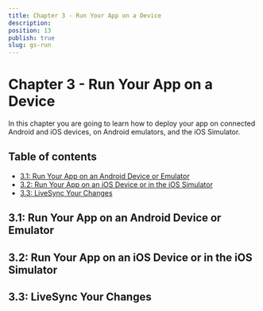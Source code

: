 ```yaml
---
title: Chapter 3 - Run Your App on a Device
description: 
position: 13
publish: true
slug: gs-run
---
```


# Chapter 3 - Run Your App on a Device

In this chapter you are going to learn how to deploy your app on connected Android and iOS devices, on Android emulators, and the iOS Simulator.

## Table of contents

* [3.1: Run Your App on an Android Device or Emulator](#31-run-your-app-on-an-android-device-or-emulator)
* [3.2: Run Your App on an iOS Device or in the iOS Simulator](#32-run-your-app-on-an-ios-device-or-in-the-ios-simulator)
* [3.3: LiveSync Your Changes](#33-livesync-your-changes)

## 3.1: Run Your App on an Android Device or Emulator

## 3.2: Run Your App on an iOS Device or in the iOS Simulator

## 3.3: LiveSync Your Changes